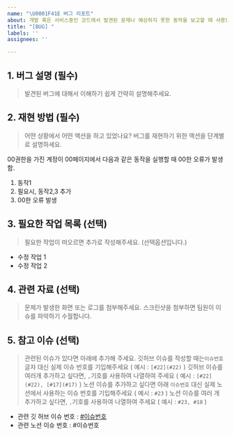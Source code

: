 ```yaml
---
name: "\U0001F41E 버그 리포트"
about: 개발 혹은 서비스중인 코드에서 발견된 문제나 예상하지 못한 동작을 보고할 때 사용합니다.
title: "[BUG] "
labels: ''
assignees: ''

---
```


## 1. 버그 설명 (필수)
> 발견된 버그에 대해서 이해하기 쉽게 간략히 설명해주세요.

## 2. 재현 방법 (필수)
> 어떤 상황에서 어떤 액션을 하고 있었나요? 버그를 재현하기 위한 액션을 단계별로 설명하세요.

00권한을 가진 계정이 00페이지에서 다음과 같은 동작을 실행할 때 00한 오류가 발생함.
1. 동작1 
2. 필요시, 동작2,3 추가
3. 00한 오류 발생

## 3. 필요한 작업 목록 (선택)
> 필요한 작업이 떠오르면 추가로 작성해주세요. (선택옵션입니다.)
- 수정 작업 1
- 수정 작업 2

## 4. 관련 자료 (선택)
> 문제가 발생한 화면 또는 로그를 첨부해주세요.
> 스크린샷을 첨부하면 팀원이 이슈를 파악하기 수월합니다.

## 5. 참고 이슈 (선택)
> 관련된 이슈가 있다면 아래에 추가해 주세요.
> 깃허브 이슈를 작성할 때는`이슈번호` 글자 대신 실제 이슈 번호를 기입해주세요 ( 예시 : `[#22](#22)` )
> 깃허브 이슈를 여러개 추가하고 싶다면, `,`기호를 사용하여 나열하여 주세요 ( 예시 : `[#22](#22), [#17](#17)` )
> 노션 이슈를 추가하고 싶다면 아래 `이슈번호` 대신 실제 노션에서 사용하는 이슈 번호를 기입해주세요 ( 예시 : `#23` )
> 노션 이슈를 여러 개 추가하고 싶다면, `,`기호를 사용하여 나열하여 주세요 ( 예시 : `#23, #18` )
- 관련 깃 허브 이슈 번호 : [#이슈번호](#이슈번호)
- 관련 노션 이슈 번호 : #이슈번호
